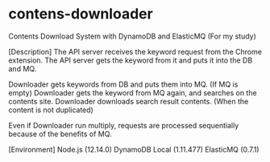 # contens-downloader
Contents Download System with DynamoDB and ElasticMQ (For my study)

[Description]
 The API server receives the keyword request from the Chrome extension.
 The API server gets the keyword from it and puts it into the DB and MQ.

 Downloader gets keywords from DB and puts them into MQ. (If MQ is empty)
 Downloader gets the keyword from MQ again, and searches on the contents site.
 Downloader downloads search result contents. (When the content is not duplicated)

 Even if Downloader run multiply, requests are processed sequentially because of the benefits of MQ.

[Environment]
 Node.js (12.14.0)
 DynamoDB Local (1.11.477)
 ElasticMQ (0.7.1)
